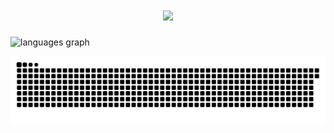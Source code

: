 <h1 align="center">
    <img src="https://readme-typing-svg.herokuapp.com/?font=Righteous&size=35&center=true&vCenter=true&width=500&height=70&duration=4000&lines=Hi+There!+👋;+I'm+Nghlong3004!;" />
</h1>
<div align="left">
<img src="https://github-readme-stats.vercel.app/api/top-langs?username=nghlong3004&locale=en&hide_title=false&layout=compact&card_width=400&langs_count=5&theme=gruvbox_light&hide_border=false" height="100"  alt="languages graph" /> 
</div>


![snake_gif](https://github.com/nghlong3004/nghlong3004/blob/output/github-snake.svg)
